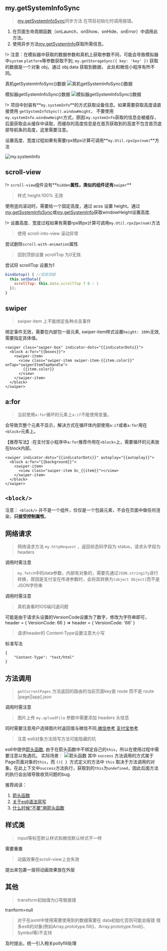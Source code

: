 ## my.getSystemInfoSync
> [my.getSystemInfoSync][mygetsysteminfosync]同步方法 在项目初始化时调用报错。

1. 在页面生命周期函数（onLaunch、onShow、onHide、onError）中调用此方法。
2. 使用异步方法[my.getSystemInfo][mygetSystemInfo]获取所需信息。

!> 注意：在模拟器中获取的数据参数和真机上获取参数不同，可能会导致模拟器中`system` `platform`等参数获取不到; `my.getStorageSync({ key: 'key' })` 获取的数据是一个对象 obj，通过 obj.data 获取到数据， 此处和微信小程序有所不同。

真机getSystemInfoSync()数据
![真机getSystemInfoSync()数据](../wx2my/images/phoneSystemInfo.png)

模拟器getSystemInfoSync()数据
![模拟器getSystemInfoSync()数据](../wx2my/images/simulationSystemInfo.png)

!> 项目中封装有**`my.systemInfo`**的方式获取设备信息。如果需要获取高度请直接使用 `getSystemInfoSync().windowHeight`， 不要使用`my.systemInfo.windowHeight`方式，原因:`my.systemInfo`获取的信息会被缓存，后面获取会从缓存中读取，而缓存的高度信息是在首页获取到的高度不包含首页底部导航条的高度，这里需要注意。

设置高度、宽度过程如果有需要rpx转px计算可调用**`my.Util.rpx2px(num)`**方法

![my.systemInfo](../wx2my/images/homeSystemInfo.png)

## scroll-view

!> `scroll-view`组件没有**`hidden`**属性，类似的组件还有**`swiper`**

> 样式 height:100% 无效

使用竖向滚动时，需要给一个固定高度，通过 acss 设置 height。通过[my.getSystemInfoSync][mygetsysteminfosync]或[my.getSystemInfo][mygetSystemInfo]获取windowHeight设置高度.

!> 设置高度、宽度过程如果有需要rpx转px计算可调用`my.Util.rpx2px(num)`方法


> 使用 scroll-into-view 滚动异常

尝试删除`scroll-with-animation`属性

> 回到顶部设置 scrollTop 为0无效.

尝试将 scrollTop 设置为1
```js
bindGotop() { //回至顶部
  this.setData({
    scrollTop: this.data.scrollTop ? 0 : 1
  });
}
```

[mygetsysteminfosync]: https://docs.alipay.com/mini/api/system-info#mygetsysteminfosync
[mygetSystemInfo]: https://docs.alipay.com/mini/api/system-info#mygetsysteminfo


## swiper

> swiper-item 上不能绑定各种点击事件

绑定事件无效，需要在内部包一层元素, swiper-item样式设置`height: 100%`无效,需要指定具体值。
```axml
<swiper class="swiper-box" indicator-dots="{{indicatorDots}}">
  <block a:for="{{boxes}}">
    <swiper-item>
      <view class="swiper-item swiper-item-{{item.color}}" onTap="swiperItemTapHandle">
        {{item.color}}
      </view>
    </swiper-item>
  </block>
</swiper>
```

## a:for
> 当前使用`a:for`循环的元素上`a:if`不能使用变量。

会导致页整个元素不显示，解决方式在循环体内部使用`a:if`或者`a:for`用在`<block>`元素上。

【推荐写法】:在支付宝小程序中`a:for`推荐作用在`<block>`上，需要循环的元素放在block内部。
```axml
<swiper indicator-dots="{{indicatorDots}}" autoplay="{{autoplay}}">
  <block a:for="{{background}}">
    <swiper-item>
      <view class="swiper-item bc_{{item}}"></view>
    </swiper-item>
  </block>
</swiper>
```

## `<block/>`

注意： `<block/>` 并不是一个组件，仅仅是一个包装元素，不会在页面中做任何渲染，**只接受控制属性**。



## 网络请求

> 网络请求方法 `my.httpRequest` ，返回状态码字段为 status，请求头字段为 headers

调用时需注意

> `my.fetch`中的data参数，内部有对象的，需要先通过`JSON.stringify`进行转换，原因是支付宝在传递参数时，会将其转换为`[object Object]`而不是JSON字符串

调用时需注意

> 真机查看时IOS端闪退问题

可能是由于请求头设置的VersionCode设置为了数字，修改为字符串即可，header = { VersionCode: 66 } => header = { VersionCode: '66' }


> 请求header的 Content-Type设置注意大小写

标准写法
```
{
	"Content-Type": "text/html"
}
```


## 方法调用

> `getCurrentPages` 方法返回的路由的当前页面key是 route 而不是 route [page||app].json

调用时需注意

> 图片上传 `my.uploadFile` 参数中需要添加 headers 头信息

同时需要注意用户选择图片时返回值与微信不同,[微信参考][wxUplaodImage] [支付宝参考][alipayUplaodImage]

[wxUplaodImage]: https://mp.weixin.qq.com/debug/wxadoc/dev/api/media-picture.html#wxchooseimageobject
[alipayUplaodImage]: https://docs.alipay.com/mini/api/media-image#mychooseimage

> 注意 es6对象方法简写方法可能隐藏的坑

es6中提供[箭头函数][arrowFunction], 由于在箭头函数中不绑定自己的`this`，所以在使用过程中需要注意以免遇坑。
实际场景：
![箭头函数](../wx2my/images/arrowFunction.png)
其中 `success` 方法调用的方式属于Page页面对象的`this`，而 `(){ } `方式定义的方法中 `this` 取决于方法调用的对象。在此上下文中`success`方法执行，获取到的`this`为`undefined`，因此后面方法的执行会出错导致收货问题的bug.

推荐阅读：
1. [箭头函数](https://developer.mozilla.org/zh-CN/docs/Web/JavaScript/Reference/Functions/Arrow_functions)
2. [关于es6语法简写](https://segmentfault.com/q/1010000007426883?_ea=1341764)
3. [什么时候“不要”用箭头函数](http://www.zcfy.cc/article/when-not-to-use-arrow-functions-482.html)


[arrowFunction]: https://developer.mozilla.org/zh-CN/docs/Web/JavaScript/Reference/Functions/Arrow_functions


## 样式类

> input等标签默认样式和微信默认样式不一样

需要重置


> 动画效果在scroll-view上会失效

提出来包裹一层将动画效果放在外层




## 其他

> transform初始值为{}导致报错

tranform=null


> 对于在axml中使用需要使用到的数据需要在 data初始化否则可能会报错 很多es6的对象(例如Array.prototype.fill()、Array.prototype.find()、Symbol等)不支持

及时提出，统一引入相关pollyfill处理

